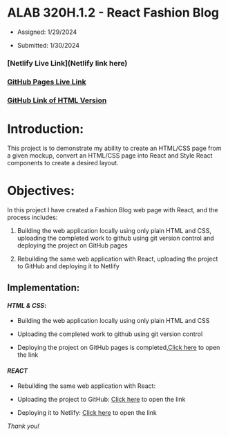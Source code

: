 # ALAB 320H.1.2 - React Fashion Blog


- Assigned: 1/29/2024

- Submitted: 1/30/2024

### [Netlify Live Link](Netlify link here)

### [GitHub Pages Live Link](https://hichambenkada.github.io/HTML-CSS_FashionPage/)

### [GitHub Link of HTML Version](https://github.com/HichamBenkada/HTML-CSS_FashionPage.git)

# Introduction:

This project is to demonstrate my ability to create an HTML/CSS page from a given mockup, convert an HTML/CSS page into React and Style React components to create a desired layout.

# Objectives:

In this project I have created a Fashion Blog web page with React, and the process includes:

1. Building the web application locally using only plain HTML and CSS, uploading the completed work to github using git version control and deploying the project on GitHub pages

2. Rebuilding the same web application with React, uploading the project to GitHub and deploying it to Netlify

## Implementation:

#### _HTML & CSS_:

 - Building the web application locally using only plain HTML and CSS
 
 - Uploading the completed work to github using git version control
 
 - Deploying the project on GitHub pages is completed,[Click here](https://hichambenkada.github.io/HTML-CSS_FashionPage/) to open the link


#### _REACT_
- Rebuilding the same web application with React:

- Uploading the project to GitHub:
    [Click here]() to open the link
- Deploying it to Netlify:
    [Click here]() to open the link


_Thank you!_ 